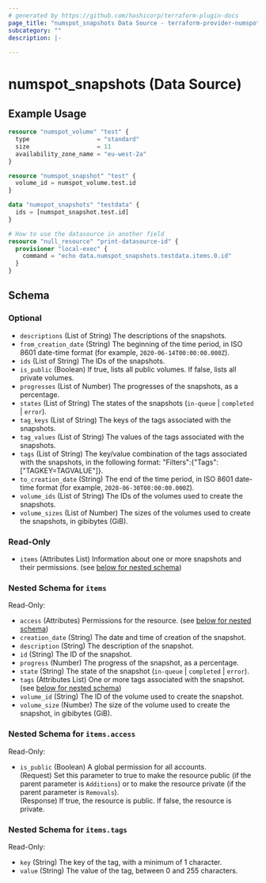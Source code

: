 ```yaml
---
# generated by https://github.com/hashicorp/terraform-plugin-docs
page_title: "numspot_snapshots Data Source - terraform-provider-numspot"
subcategory: ""
description: |-
  
---
```


# numspot_snapshots (Data Source)



## Example Usage

```terraform
resource "numspot_volume" "test" {
  type                   = "standard"
  size                   = 11
  availability_zone_name = "eu-west-2a"
}

resource "numspot_snapshot" "test" {
  volume_id = numspot_volume.test.id
}

data "numspot_snapshots" "testdata" {
  ids = [numspot_snapshot.test.id]
}

# How to use the datasource in another field
resource "null_resource" "print-datasource-id" {
  provisioner "local-exec" {
    command = "echo data.numspot_snapshots.testdata.items.0.id"
  }
}
```

<!-- schema generated by tfplugindocs -->
## Schema

### Optional

- `descriptions` (List of String) The descriptions of the snapshots.
- `from_creation_date` (String) The beginning of the time period, in ISO 8601 date-time format (for example, `2020-06-14T00:00:00.000Z`).
- `ids` (List of String) The IDs of the snapshots.
- `is_public` (Boolean) If true, lists all public volumes. If false, lists all private volumes.
- `progresses` (List of Number) The progresses of the snapshots, as a percentage.
- `states` (List of String) The states of the snapshots (`in-queue` \| `completed` \| `error`).
- `tag_keys` (List of String) The keys of the tags associated with the snapshots.
- `tag_values` (List of String) The values of the tags associated with the snapshots.
- `tags` (List of String) The key/value combination of the tags associated with the snapshots, in the following format: &quot;Filters&quot;:{&quot;Tags&quot;:[&quot;TAGKEY=TAGVALUE&quot;]}.
- `to_creation_date` (String) The end of the time period, in ISO 8601 date-time format (for example, `2020-06-30T00:00:00.000Z`).
- `volume_ids` (List of String) The IDs of the volumes used to create the snapshots.
- `volume_sizes` (List of Number) The sizes of the volumes used to create the snapshots, in gibibytes (GiB).

### Read-Only

- `items` (Attributes List) Information about one or more snapshots and their permissions. (see [below for nested schema](#nestedatt--items))

<a id="nestedatt--items"></a>
### Nested Schema for `items`

Read-Only:

- `access` (Attributes) Permissions for the resource. (see [below for nested schema](#nestedatt--items--access))
- `creation_date` (String) The date and time of creation of the snapshot.
- `description` (String) The description of the snapshot.
- `id` (String) The ID of the snapshot.
- `progress` (Number) The progress of the snapshot, as a percentage.
- `state` (String) The state of the snapshot (`in-queue` \| `completed` \| `error`).
- `tags` (Attributes List) One or more tags associated with the snapshot. (see [below for nested schema](#nestedatt--items--tags))
- `volume_id` (String) The ID of the volume used to create the snapshot.
- `volume_size` (Number) The size of the volume used to create the snapshot, in gibibytes (GiB).

<a id="nestedatt--items--access"></a>
### Nested Schema for `items.access`

Read-Only:

- `is_public` (Boolean) A global permission for all accounts.<br />
(Request) Set this parameter to true to make the resource public (if the parent parameter is `Additions`) or to make the resource private (if the parent parameter is `Removals`).<br />
(Response) If true, the resource is public. If false, the resource is private.


<a id="nestedatt--items--tags"></a>
### Nested Schema for `items.tags`

Read-Only:

- `key` (String) The key of the tag, with a minimum of 1 character.
- `value` (String) The value of the tag, between 0 and 255 characters.

